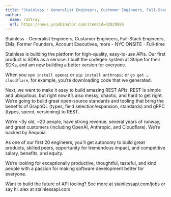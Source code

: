 ```yaml
---
title: "Stainless : Generalist Engineers, Customer Engineers, Full-Stack Engineers, EMs, Former Founders, Account Executives, more"
author:
  name: rattray
  url: https://news.ycombinator.com/item?id=42029986
---
```

Stainless - Generalist Engineers, Customer Engineers, Full-Stack Engineers, EMs, Former Founders, Account Executives, more - NYC ONSITE - Full-time

Stainless is building the platform for high-quality, easy-to-use APIs. Our first product is SDKs as a service. I built the codegen system at Stripe for their SDKs, and am now building a better version for everyone.

When you `npm install openai` or `pip install anthropic` or `go get …cloudflare`, for example, you’re downloading code that we generated.

Next, we want to make it easy to build amazing REST APIs. REST is simple and ubiquitous, but right now it’s also messy, chaotic, and hard to get right. We’re going to build great open-source standards and tooling that bring the benefits of GraphQL (types, field selection&#x2F;expansion, standards) and gRPC (types, speed, versioning) to REST.

We’re ~3y old, ~20 people, have strong revenue, several years of runway, and great customers (including OpenAI, Anthropic, and Cloudflare). We’re backed by Sequoia.

As one of our first 20 engineers, you’ll get autonomy to build great products, skilled peers, opportunity for tremendous impact, and competitive salary, benefits, and equity.

We’re looking for exceptionally productive, thoughtful, tasteful, and kind people with a passion for making software development better for everyone.

Want to build the future of API tooling? See more at stainlessapi.com&#x2F;jobs or say hi: alex at stainlessapi.com
<JobApplication />
